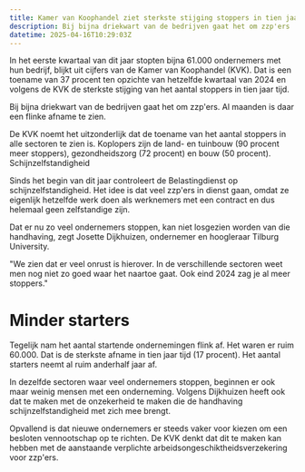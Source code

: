 ```yaml
---
title: Kamer van Koophandel ziet sterkste stijging stoppers in tien jaar
description: Bij bijna driekwart van de bedrijven gaat het om zzp'ers
datetime: 2025-04-16T10:29:03Z
---
```


In het eerste kwartaal van dit jaar stopten bijna 61.000 ondernemers met hun bedrijf, blijkt uit cijfers van de Kamer van Koophandel (KVK). Dat is een toename van 37 procent ten opzichte van hetzelfde kwartaal van 2024 en volgens de KVK de sterkste stijging van het aantal stoppers in tien jaar tijd.

Bij bijna driekwart van de bedrijven gaat het om zzp'ers. Al maanden is daar een flinke afname te zien.

De KVK noemt het uitzonderlijk dat de toename van het aantal stoppers in alle sectoren te zien is. Koplopers zijn de land- en tuinbouw (90 procent meer stoppers), gezondheidszorg (72 procent) en bouw (50 procent).
Schijnzelfstandigheid

Sinds het begin van dit jaar controleert de Belastingdienst op schijnzelfstandigheid. Het idee is dat veel zzp'ers in dienst gaan, omdat ze eigenlijk hetzelfde werk doen als werknemers met een contract en dus helemaal geen zelfstandige zijn.

Dat er nu zo veel ondernemers stoppen, kan niet losgezien worden van die handhaving, zegt Josette Dijkhuizen, ondernemer en hoogleraar Tilburg University.

"We zien dat er veel onrust is hierover. In de verschillende sectoren weet men nog niet zo goed waar het naartoe gaat. Ook eind 2024 zag je al meer stoppers."

# Minder starters

Tegelijk nam het aantal startende ondernemingen flink af. Het waren er ruim 60.000. Dat is de sterkste afname in tien jaar tijd (17 procent). Het aantal starters neemt al ruim anderhalf jaar af.

In dezelfde sectoren waar veel ondernemers stoppen, beginnen er ook maar weinig mensen met een onderneming. Volgens Dijkhuizen heeft ook dat te maken met de onzekerheid te maken die de handhaving schijnzelfstandigheid met zich mee brengt.

Opvallend is dat nieuwe ondernemers er steeds vaker voor kiezen om een besloten vennootschap op te richten. De KVK denkt dat dit te maken kan hebben met de aanstaande verplichte arbeidsongeschiktheidsverzekering voor zzp'ers.
